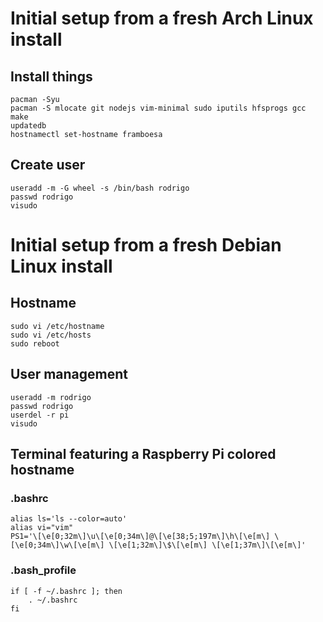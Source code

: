 # Initial setup from a fresh Arch Linux install

## Install things

```shell
pacman -Syu
pacman -S mlocate git nodejs vim-minimal sudo iputils hfsprogs gcc make
updatedb
hostnamectl set-hostname framboesa
```

## Create user

```shell
useradd -m -G wheel -s /bin/bash rodrigo
passwd rodrigo
visudo
```

# Initial setup from a fresh Debian Linux install

## Hostname

```shell
sudo vi /etc/hostname
sudo vi /etc/hosts
sudo reboot
```

## User management

```shell
useradd -m rodrigo
passwd rodrigo
userdel -r pi
visudo
```

## Terminal featuring a Raspberry Pi colored hostname

### .bashrc
```shell
alias ls='ls --color=auto'
alias vi="vim"
PS1='\[\e[0;32m\]\u\[\e[0;34m\]@\[\e[38;5;197m\]\h\[\e[m\] \[\e[0;34m\]\w\[\e[m\] \[\e[1;32m\]\$\[\e[m\] \[\e[1;37m\]\[\e[m\]'
```

### .bash_profile
```shell
if [ -f ~/.bashrc ]; then
	. ~/.bashrc
fi
```
